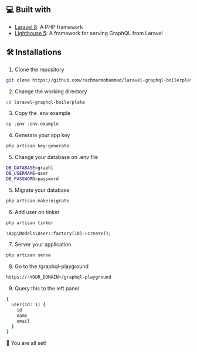 

## 💻 Built with

- [Laravel 8](https://laravel.com/): A PHP framework
- [Lighthouse 5](https://lighthouse-php.com/): A framework for serving GraphQL from Laravel


## 🛠️ Installations

1. Clone the repository

```bash
git clone https://github.com/rachmarmohammad/laravel-graphql-boilerplate.git
```

2. Change the working directory

```bash
cd laravel-graphql-boilerplate
```

3. Copy the .env example

```bash
cp .env .env.example
```

4. Generate your app key

```bash
php artisan key:generate
```

5. Change your database on .env file

```bash
DB_DATABASE=graphl
DB_USERNAME=user
DB_PASSWORD=password
```

5. Migrate your database

```bash
php artisan make:migrate
```

6. Add user on tinker

```bash
php artisan tinker

\App\Models\User::factory(10)->create();
```

7. Server your application

```bash
php artisan serve
```

8. Go to the /graphql-playground

```bash
https://<YOUR_DOMAIN>/graphql-playground
```

9. Query this to the left panel

```bash
{
  user(id: 1) {
    id
    name
    email
  }
}
```

🌟 You are all set!